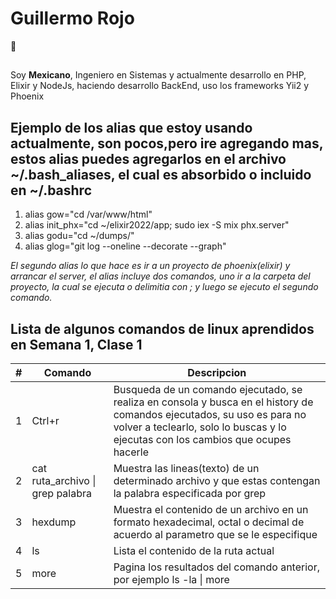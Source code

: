 # Guillermo Rojo

:runner:

## 
Soy **Mexicano**, Ingeniero en Sistemas y actualmente desarrollo en PHP, Elixir y NodeJs, haciendo desarrollo BackEnd, uso los frameworks Yii2 y Phoenix

## Ejemplo de los alias que estoy usando actualmente, son pocos,pero ire agregando mas, estos alias puedes agregarlos en el archivo ~/.bash_aliases, el cual es absorbido o incluido en ~/.bashrc

1. alias gow="cd /var/www/html"
2. alias init_phx="cd ~/elixir2022/app; sudo iex -S mix phx.server"
3. alias godu="cd ~/dumps/"
4. alias glog="git log --oneline --decorate --graph"

*El segundo alias lo que hace es ir a un proyecto de phoenix(elixir) y arrancar el server, el alias incluye dos comandos, uno ir a la carpeta del proyecto, la cual se ejecuta o delimitia con ; y luego se ejecuto el segundo comando.*

## Lista de algunos comandos de linux aprendidos en Semana 1, Clase 1

|#|Comando|Descripcion|
|--|--- |--- |
|1| Ctrl+r           | Busqueda de un comando ejecutado, se realiza en consola y busca en el history de comandos ejecutados, su uso es para no volver a teclearlo, solo lo buscas y lo ejecutas con los cambios que ocupes hacerle
|2| cat ruta_archivo \| grep palabra          | Muestra las lineas(texto) de un determinado archivo y que estas contengan la palabra especificada por grep|
|3| hexdump               | Muestra el contenido de un archivo en un formato hexadecimal, octal o decimal de acuerdo al parametro que se le especifique|
|4| ls         | Lista el contenido de la ruta actual|
|5| more          | Pagina los resultados del comando anterior, por ejemplo ls -la \| more|
